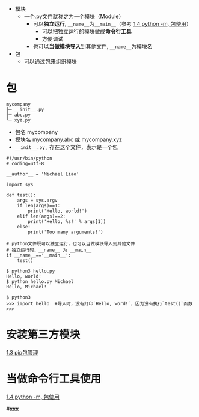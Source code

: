 - 模块
	- 一个.py文件就称之为一个模块（Module）
		- 可以**独立运行**, `__name__`为`__main__`（参考 [1.4 python -m, 包使用](1.4%20python%20-m,%20包使用.md)）
			- 可以把独立运行的模块做成**命令行工具**
			- 方便调试
		- 也可以**当做模块导入**到其他文件, `__name__`为模块名
- 包
	- 可以通过包来组织模块

# 包
```ascii
mycompany
├─ __init__.py
├─ abc.py
└─ xyz.py
```
- 包名 mycompany
- 模块名 mycompany.abc 或 mycompany.xyz
- `__init__.py` , 存在这个文件，表示是一个包

```
#!/usr/bin/python
# coding=utf-8

__author__ = 'Michael Liao'

import sys

def test():
    args = sys.argv
    if len(args)==1:
        print('Hello, world!')
    elif len(args)==2:
        print('Hello, %s!' % args[1])
    else:
        print('Too many arguments!')

# python文件既可以独立运行，也可以当做模块导入到其他文件
# 独立运行时，__name__ 为 __main__
if __name__=='__main__':
    test()
```

```
$ python3 hello.py
Hello, world!
$ python hello.py Michael
Hello, Michael!
```

```
$ python3
>>> import hello  #导入时，没有打印`Hello, word!`，因为没有执行`test()`函数
>>>
```

# 安装第三方模块
[1.3 pip包管理](1.3%20pip包管理.md)

# 当做命令行工具使用
[1.4 python -m, 包使用](1.4%20python%20-m,%20包使用.md)


#__xxx__